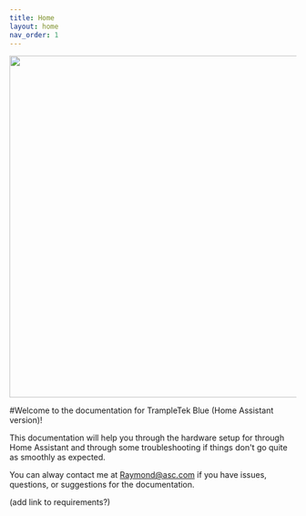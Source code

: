 ```yaml
---
title: Home
layout: home
nav_order: 1
---
```


<img src="images/mat_usage_images.png" width="600">

#Welcome to the documentation for TrampleTek Blue (Home Assistant version)!

This documentation will help you through the hardware setup for through Home Assistant and through some troubleshooting if things don't go quite as smoothly as expected.

You can alway contact me at Raymond@asc.com if you have issues, questions, or suggestions for the documentation.

(add link to requirements?)
